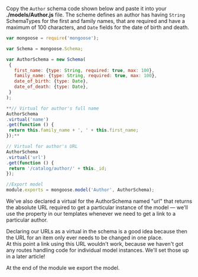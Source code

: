 Copy the `Author` schema code shown below and paste it into your **./models/Author.js** file. The scheme defines an author has having `String` SchemaTypes for the first and family names, that are required and have a maximum of 100 characters, and `Date` fields for the date of birth and death.
    
 ```js   
var mongoose = require('mongoose');

var Schema = mongoose.Schema;

var AuthorSchema = new Schema(
  {
    first_name: {type: String, required: true, max: 100},
    family_name: {type: String, required: true, max: 100},
    date_of_birth: {type: Date},
    date_of_death: {type: Date},
  }
);

**// Virtual for author's full name
AuthorSchema
.virtual('name')
.get(function () {
  return this.family_name + ', ' + this.first_name;
});**

// Virtual for author's URL
AuthorSchema
.virtual('url')
.get(function () {
  return '/catalog/author/' + this._id;
});

//Export model
module.exports = mongoose.model('Author', AuthorSchema);
```    
    

We've also declared a virtual for the AuthorSchema named "url" that returns the absolute URL required to get a particular instance of the model — we'll use the property in our templates whenever we need to get a link to a particular author.

Declaring our URLs as a virtual in the schema is a good idea because then the URL for an item only ever needs to be changed in one place.  
At this point a link using this URL wouldn't work, because we haven't got any routes handling code for individual model instances. We'll set those up in a later article!

At the end of the module we export the model.
